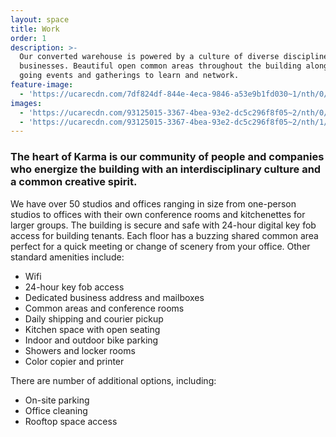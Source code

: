 ```yaml
---
layout: space
title: Work
order: 1
description: >-
  Our converted warehouse is powered by a culture of diverse disciplines and
  businesses. Beautiful open common areas throughout the building along with on
  going events and gatherings to learn and network.
feature-image:
  - 'https://ucarecdn.com/7df824df-844e-4eca-9846-a53e9b1fd030~1/nth/0/'
images:
  - 'https://ucarecdn.com/93125015-3367-4bea-93e2-dc5c296f8f05~2/nth/0/'
  - 'https://ucarecdn.com/93125015-3367-4bea-93e2-dc5c296f8f05~2/nth/1/'
---
```

### The heart of Karma is our community of people and companies who energize the building with an interdisciplinary culture and a common creative spirit.

We have over 50 studios and offices ranging in size from one-person studios to offices with their own conference rooms and kitchenettes for larger groups. The building is secure and safe with 24-hour digital key fob access for building tenants. Each floor has a buzzing shared common area perfect for a quick meeting or change of scenery from your office. Other standard amenities include:

* Wifi
* 24-hour key fob access
* Dedicated business address and mailboxes
* Common areas and conference rooms
* Daily shipping and courier pickup
* Kitchen space with open seating
* Indoor and outdoor bike parking
* Showers and locker rooms
* Color copier and printer

There are number of additional options, including:

* On-site parking 
* Office cleaning
* Rooftop space access
